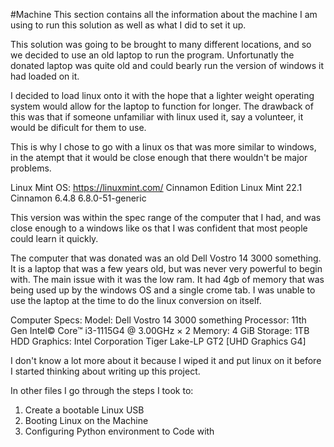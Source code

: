 #Machine
This section contains all the information about the machine I am using to run this solution as well as what I did to set it up. 

This solution was going to be brought to many different locations, and so we decided to use an old laptop to run the program. Unfortunatly the donated laptop was quite old and could bearly run the version of windows it had loaded on it. 

I decided to load linux onto it with the hope that a lighter weight operating system would allow for the laptop to function for longer. The drawback of this was that if someone unfamiliar with linux used it, say a volunteer, it would be dificult for them to use. 

This is why I chose to go with a linux os that was more similar to windows, in the atempt that it would be close enough that there wouldn't be major problems. 

Linux Mint OS: 
https://linuxmint.com/
Cinnamon Edition
Linux Mint 22.1 Cinnamon
6.4.8
6.8.0-51-generic

This version was within the spec range of the computer that I had, and was close enough to a windows like os that I was confident that most people could learn it quickly. 

The computer that was donated was an old Dell Vostro 14 3000 something. It is a laptop that was a few years old, but was never very powerful to begin with. The main issue with it was the low ram. It had 4gb of memory that was being used up by the windows OS and a single crome tab. I was unable to use the laptop at the time to do the linux conversion on itself. 

Computer Specs: 
Model: Dell Vostro 14 3000 something
Processor: 11th Gen Intel© Core™ i3-1115G4 @ 3.00GHz × 2
Memory: 4 GiB
Storage: 1TB HDD
Graphics: Intel Corporation Tiger Lake-LP GT2 [UHD Graphics G4]

I don't know a lot more about it because I wiped it and put linux on it before I started thinking about writing up this project. 

In other files I go through the steps I took to: 
1. Create a bootable Linux USB
2. Booting Linux on the Machine
3. Configuring Python environment to Code with
